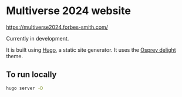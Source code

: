 # Multiverse 2024 website

https://multiverse2024.forbes-smith.com/

Currently in development.

It is built using [Hugo](https://gohugo.io/), a static site generator. It uses the [Osprey delight](https://github.com/kdevo/osprey-delight) theme.

## To run locally

```bash
hugo server -D
```
